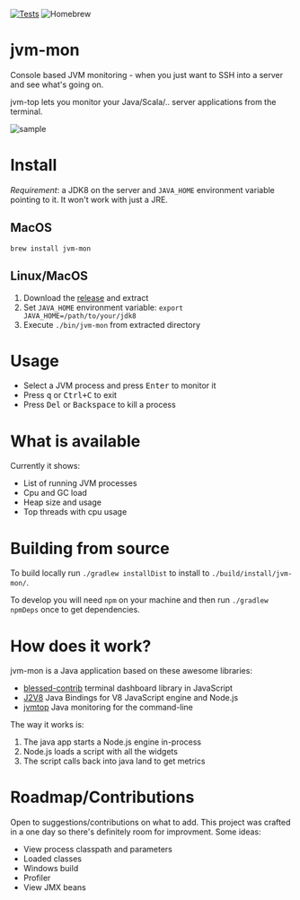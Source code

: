 [![Tests](https://circleci.com/gh/ajermakovics/jvm-mon.svg?style=shield)](https://circleci.com/gh/ajermakovics/jvm-mon)
![Homebrew](https://img.shields.io/homebrew/v/jvm-mon.svg?colorB=green)

# jvm-mon

Console based JVM monitoring - when you just want to SSH into a server and see what's going on.

jvm-top lets you monitor your Java/Scala/.. server applications from the terminal. 

![sample](https://github.com/ajermakovics/jvm-mon/releases/download/0.1/jvm-mon.png)

# Install

*Requirement*: a JDK8 on the server and `JAVA_HOME` environment variable pointing to it. It won't work with just a JRE.

## MacOS

```
brew install jvm-mon
```

## Linux/MacOS
 1. Download the [release](https://github.com/ajermakovics/jvm-mon/releases) and extract
 2. Set `JAVA_HOME` environment variable: `export JAVA_HOME=/path/to/your/jdk8`
 3. Execute `./bin/jvm-mon` from extracted directory

# Usage

- Select a JVM process and press <kbd>Enter</kbd> to monitor it
- Press <kbd>q</kbd> or <kbd>Ctrl+C</kbd> to exit
- Press <kbd>Del</kbd> or <kbd>Backspace</kbd> to kill a process

# What is available

Currently it shows:
- List of running JVM processes
- Cpu and GC load
- Heap size and usage
- Top threads with cpu usage

# Building from source

To build locally run `./gradlew installDist` to install to `./build/install/jvm-mon/`.

To develop you will need `npm` on your machine and then run `./gradlew npmDeps` once to get dependencies.

# How does it work?

jvm-mon is a Java application based on these awesome libraries: 
- [blessed-contrib](https://github.com/yaronn/blessed-contrib) terminal dashboard library in JavaScript
- [J2V8](https://github.com/eclipsesource/J2V8) Java Bindings for V8 JavaScript engine and Node.js
- [jvmtop](https://github.com/patric-r/jvmtop) Java monitoring for the command-line

The way it works is:
 1. The java app starts a Node.js engine in-process
 2. Node.js loads a script with all the widgets
 3. The script calls back into java land to get metrics

# Roadmap/Contributions

Open to suggestions/contributions on what to add. This project was crafted in a one day so there's definitely room for improvment.
Some ideas:
- View process classpath and parameters
- Loaded classes
- Windows build
- Profiler
- View JMX beans

